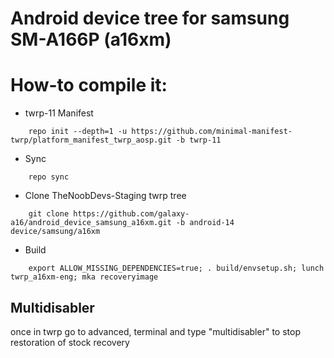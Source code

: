 # Android device tree for samsung SM-A166P (a16xm)

# How-to compile it:

- twrp-11 Manifest
```
    repo init --depth=1 -u https://github.com/minimal-manifest-twrp/platform_manifest_twrp_aosp.git -b twrp-11
```
 - Sync
```
    repo sync
```
 - Clone TheNoobDevs-Staging twrp tree
```
    git clone https://github.com/galaxy-a16/android_device_samsung_a16xm.git -b android-14 device/samsung/a16xm
```
 - Build
```
    export ALLOW_MISSING_DEPENDENCIES=true; . build/envsetup.sh; lunch twrp_a16xm-eng; mka recoveryimage
```
## Multidisabler
once in twrp go to advanced, terminal and type "multidisabler" to stop restoration of stock recovery
